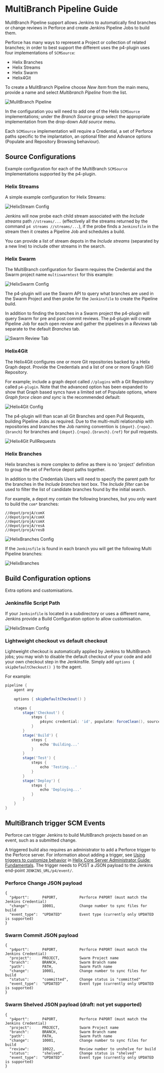 # MultiBranch Pipeline Guide

MulitBranch Pipeline support allows Jenkins to automatically find branches or change reviews in Perforce and create 
Jenkins Pipeline Jobs to build them.

Perforce has many ways to represent a Project or collection of related branches; in order to best support the 
different uses the p4-plugin uses four implementations of `SCMSource`:

 - Helix Branches
 - Helix Streams
 - Helix Swarm
 - Helix4Git
 
To create a MulitBranch Pipeline choose _New Item_ from the main menu, provide a name and select _Multibranch Pipeline_
from the list.

![MulitBranch Pipeline](images/mulitItem.png)

In the configuration you will need to add one of the Helix `SCMSource` implementations; under the _Branch Source_ group
select the appropriate implementation from the drop-down _Add source_ menu.

Each `SCMSource` implementation will require a Credential, a set of Perforce paths specific to the implantation, an
optional filter and Advance options (Populate and Repository Browsing behaviour).  

## Source Configurations

Example configuration for each of the MultiBranch `SCMSource` Implementations supported by the p4-plugin.

### Helix Streams

A simple example configuration for Helix Streams:

![HelixStream Config](images/helixStreamConfig.png)

Jenkins will now probe each child stream associated with the _Include streams_ path `//streams/...` 
(effectively all the streams returned by the command `p4 streams //streams/...`), if the probe finds a `Jenkinsfile` 
in the stream then it creates a Pipeline Job and schedules a build.

You can provide a list of stream depots in the _Include streams_ (separated by a new line) to include other streams in
the search.

### Helix Swarm

The MultiBranch configuration for Swarm requires the Credential and the Swarm project name `multiswarmtest` for this
example:

![HelixSwarm Config](images/helixSwarm.png)

The p4-plugin will use the Swarm API to query what branches are used in the Swarm Project and then probe for the 
`Jenkinsfile` to create the Pipeline build.  

In addition to finding the branches in a Swarm project the p4-plugin will query Swarm for pre and post commit reviews.
The p4-plugin will create Pipeline Job for each open review and gather the pipelines in a _Reviews_ tab separate to
the default _Branches_ tab.

![Swarm Review Tab](images/swarmReview.png)

### Helix4Git

The Helix4Git configures one or more Git repositories backed by a Helix Graph depot.  Provide the Credentials and a
list of one or more Graph (Git) Repository.  

For example; include a graph depot called `//plugins` with a Git Repository called `p4-plugin`. Note that the advanced
option has been expanded to show that Graph based syncs have a limited set of Populate options, where 
_Graph force clean and sync_ is the recommended default:

![Helix4Git Config](images/helix4git.png)

The p4-plugin will than scan all Git Branches and open Pull Requests,
building Pipeline Jobs as required.  Due to the multi-multi relationship with repositories and branches the Job naming 
convention is `{depot}.{repo}.{branch}` for branches and `{depot}.{repo}.{branch}.{ref}` for pull requests.

![Helix4Git PullRequests](images/helix4gitPR.png)

### Helix Branches

Helix branches is more complex to define as there is no 'project' definition to group the set of Perforce depot paths
together.  

In addition to the Credentials Users will need to specify the parent path for the branches in the
_Include branches_ text box. The _Include filter_ can be used to filter the list of candidate branches found by the
initial search.

For example, a depot my contain the following branches, but you only want to build the `com*` branches:

```
//depot/projA/comX
//depot/projA/comX
//depot/projA/comX
//depot/projA/resA
//depot/projA/resB
```

![HelixBranches Config](images/helixBranchesConfig.png)

If the `Jenkinsfile` is found in each branch you will get the following Multi Pipeline branches:
 
![HelixBranches](images/helixBranches.png)

## Build Configuration options

Extra options and customisations.

### Jenkinsfile Script Path

If your `Jenksinfile` is located in a subdirectory or uses a different name, Jenkins provide a Build Configuration
option to allow customisation.

![HelixStream Config](images/scriptPath.png)

### Lightweight checkout vs default checkout

Lightweight checkout is automatically applied by Jenkins to MultiBranch jobs; you may wish to disable the default checkout of your code
and add your own checkout step in the Jenkinsfile.  Simply add `options { skipDefaultCheckout() }` to the agent.  

For example:

```groovy
pipeline {
    agent any
    
    options { skipDefaultCheckout() }
    
    stages {
        stage('Checkout') {
            steps {
                p4sync credential: 'id', populate: forceClean(), source: streamSource('//stream/main')
            }
        }
        stage('Build') {
            steps {
                echo 'Building...'
            }
        }
        stage('Test') {
            steps {
                echo 'Testing...'
            }
        }
        stage('Deploy') {
            steps {
                echo 'Deploying...'
            }
        }
    }
}
```

## MultiBranch trigger SCM Events

Perforce can trigger Jenkins to build MultiBranch projects based on an event, such as a submitted change. 
 
A triggered build also requires an administrator to add a Perforce trigger to the Perforce server. For information about adding a trigger, see [Using triggers to customize behavior](https://www.perforce.com/perforce/doc.current/manuals/p4sag/chapter.scripting.html) in [Helix Core Server Administrator Guide: Fundamentals](https://www.perforce.com/perforce/doc.current/manuals/p4sag/index.html#P4SAG/about.html).
The trigger needs to POST a JSON payload to the Jenkins end-point  `JENKINS_URL/p4/event/`. 

### Perforce Change JSON payload

```
{
  "p4port":      P4PORT,          Perforce P4PORT (must match the Jenkins Credential)
  "change":      10001,           Change number to sync files for build
  "event_type":  "UPDATED"        Event type (currently only UPDATED is supported)
}
```

### Swarm Commit JSON payload

```
{
  "p4port":      P4PORT,          Perforce P4PORT (must match the Jenkins Credential)
  "project":     PROJECT,         Swarm Project name
  "branch":      BRANCH,          Swarm Branch name
  "path":        PATH,            Swarm Path name
  "change":      10001,           Change number to sync files for build
  "status":      "committed",     Change status is "committed"
  "event_type":  "UPDATED"        Event type (currently only UPDATED is supported)
}
```

### Swarm Shelved JSON payload (draft: not yet supported)

```
{
  "p4port":      P4PORT,          Perforce P4PORT (must match the Jenkins Credential)
  "project":     PROJECT,         Swarm Project name
  "branch":      BRANCH,          Swarm Branch name
  "path":        PATH,            Swarm Path name
  "change":      10001,           Change number to sync files for build
  "review":      10022,           Review number to unshelve for build
  "status":      "shelved",       Change status is "shelved"
  "event_type":  "UPDATED"        Event type (currently only UPDATED is supported)
}
```
